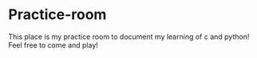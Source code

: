 # Practice-room
This place is my practice room to document my learning of c and python! Feel free to come and play!
